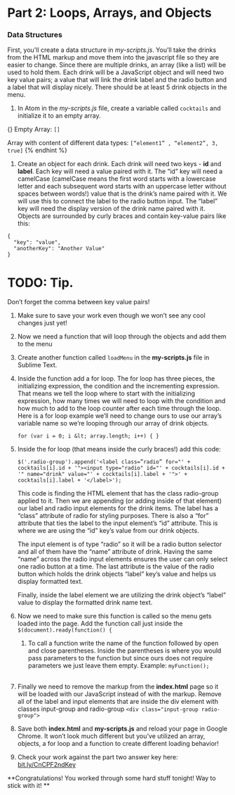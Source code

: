 # Part 2:  Loops, Arrays, and Objects

### Data Structures 
First, you'll create a data structure in _my-scripts.js_. You’ll take the drinks from the HTML markup and move them into the javascript file so they are easier to change.  Since there are multiple drinks, an array (like a list) will be used to hold them.  Each drink will be a JavaScript object and will need two key value pairs; a value that will link the drink label and the radio button and a label that will display nicely.  There should be at least 5 drink objects in the menu.

  1. In Atom in the _my-scripts.js_ file, create a variable called `cocktails` and initialize it to an empty array.  
  
  {}
Empty Array: `[]`

Array with content of different data types: `[“element1” , “element2”, 3, true]`
  {% endhint %}

  1.  Create an object for each drink.  Each drink will need two keys - **id** and **label**.  Each key will need a value paired with it.  The “id” key will need a camelCase (camelCase means the first word starts with a lowercase letter and each subsequent word starts with an uppercase letter without spaces between words!) value that is the drink’s name paired with it.  We will use this to connect the label to the radio button input.  The “label” key will need the display version of the drink name paired with it. Objects are surrounded by curly braces and contain key-value pairs like this:
```
{
  "key": "value",
  "anotherKey": "Another Value"
}
```
# TODO: Tip.
Don’t forget the comma between key value pairs!

  1.  Make sure to save your work even though we won’t see any cool changes just yet!

1.  Now we need a function that will loop through the objects and add them to the menu

  1.  Create another function called `loadMenu` in the **my-scripts.js** file in Sublime Text.  

  1.  Inside the function add a for loop. The for loop has three pieces, the initializing expression, the condition and the incrementing expression. That means we tell the loop where to start with the initializing expression, how many times we will need to loop with the condition and how much to add to the loop counter after each time through the loop. Here is a for loop example we’ll need to change ours to use our array’s variable name so we’re looping through our array of drink objects. 

      `for (var i = 0; i &lt; array.length; i++) { }`

  1.  Inside the for loop (that means inside the curly braces!) add this code:
    
      ``$('.radio-group').append('<label class=”radio” for="' + cocktails[i].id + '"><input type="radio" id="' + cocktails[i].id + '" name="drink" value="' + cocktails[i].label + '">' + cocktails[i].label + '</label>');``

        This code is finding the HTML element that has the class radio-group applied to it.  Then we are appending (or adding inside of that element) our label and radio input elements for the drink items. The label has a “class” attribute of radio for styling purposes.  There is also a “for” attribute that ties the label to the input element’s “id” attribute. This is where we are using the “id” key’s value from our drink objects.  

      The input element is of type “radio” so it will be a radio button selector and all of them have the “name” attribute of drink.  Having the same “name” across the radio input elements ensures the user can only select one radio button at a time. The last attribute is the value of the radio button which holds the drink objects “label” key’s value and helps us display formatted text.

      Finally, inside the label element we are utilizing the drink object’s “label” value to display the formatted drink name text.

  1.  Now we need to make sure this function is called so the menu gets loaded into the page. Add the function call just inside the `$(document).ready(function() {`

      1.  To call a function write the name of the function followed by open and close parentheses.  Inside the parentheses is where you would pass parameters to the function but since ours does not require parameters we just leave them empty. Example: `myFunction();`<br><br>

  1.  Finally we need to remove the markup from the **index.html** page so it will be loaded with our JavaScript instead of with the markup. Remove all of the label and input elements that are inside the div element with classes input-group and radio-group
  `<div class="input-group radio-group">`

  1.  Save both **index.html** and **my-scripts.js** and reload your page in Google Chrome.  It won’t look much different but you’ve utilized an array, objects, a for loop and a function to create different loading behavior!

1.  Check your work against the part two answer key here: [bit.ly/CnCPF2ndKey](http://bit.ly/CnCPF2ndKey)

**Congratulations!  You worked through some hard stuff tonight!  Way to stick with it!
**
